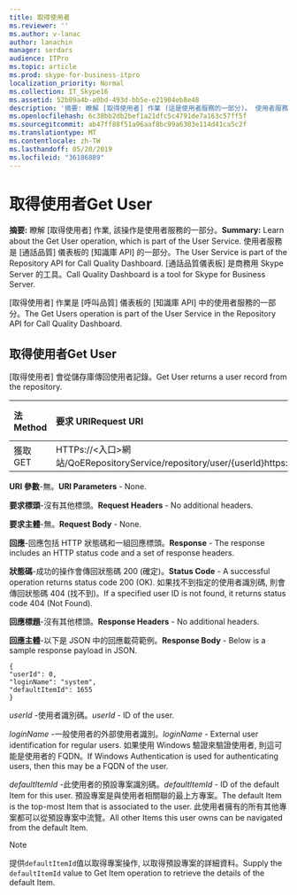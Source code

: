 ```yaml
---
title: 取得使用者
ms.reviewer: ''
ms.author: v-lanac
author: lanachin
manager: serdars
audience: ITPro
ms.topic: article
ms.prod: skype-for-business-itpro
localization_priority: Normal
ms.collection: IT_Skype16
ms.assetid: 52b89a4b-a0bd-493d-bb5e-e21904eb8e48
description: '摘要: 瞭解 [取得使用者] 作業 (這是使用者服務的一部分)。 使用者服務是 [通話品質] 儀表板的 [知識庫 API] 的一部分。 [通話品質儀表板] 是商務用 Skype Server 的工具。'
ms.openlocfilehash: 6c38bb2db2bef1a21dfc5c4791de7a163c57ff5f
ms.sourcegitcommit: ab47ff88f51a96aaf8bc99a6303e114d41ca5c2f
ms.translationtype: MT
ms.contentlocale: zh-TW
ms.lasthandoff: 05/20/2019
ms.locfileid: "36186889"
---
```

# <a name="get-user"></a><span data-ttu-id="0a392-105">取得使用者</span><span class="sxs-lookup"><span data-stu-id="0a392-105">Get User</span></span>
 
<span data-ttu-id="0a392-106">**摘要:** 瞭解 [取得使用者] 作業, 該操作是使用者服務的一部分。</span><span class="sxs-lookup"><span data-stu-id="0a392-106">**Summary:** Learn about the Get User operation, which is part of the User Service.</span></span> <span data-ttu-id="0a392-107">使用者服務是 [通話品質] 儀表板的 [知識庫 API] 的一部分。</span><span class="sxs-lookup"><span data-stu-id="0a392-107">The User Service is part of the Repository API for Call Quality Dashboard.</span></span> <span data-ttu-id="0a392-108">[通話品質儀表板] 是商務用 Skype Server 的工具。</span><span class="sxs-lookup"><span data-stu-id="0a392-108">Call Quality Dashboard is a tool for Skype for Business Server.</span></span>
  
<span data-ttu-id="0a392-109">[取得使用者] 作業是 [呼叫品質] 儀表板的 [知識庫 API] 中的使用者服務的一部分。</span><span class="sxs-lookup"><span data-stu-id="0a392-109">The Get Users operation is part of the User Service in the Repository API for Call Quality Dashboard.</span></span>
  
## <a name="get-user"></a><span data-ttu-id="0a392-110">取得使用者</span><span class="sxs-lookup"><span data-stu-id="0a392-110">Get User</span></span>

<span data-ttu-id="0a392-111">[取得使用者] 會從儲存庫傳回使用者記錄。</span><span class="sxs-lookup"><span data-stu-id="0a392-111">Get User returns a user record from the repository.</span></span>
  
|<span data-ttu-id="0a392-112">**法**</span><span class="sxs-lookup"><span data-stu-id="0a392-112">**Method**</span></span>|<span data-ttu-id="0a392-113">**要求 URI**</span><span class="sxs-lookup"><span data-stu-id="0a392-113">**Request URI**</span></span>|<span data-ttu-id="0a392-114">**HTTP 版本**</span><span class="sxs-lookup"><span data-stu-id="0a392-114">**HTTP Version**</span></span>|
|:-----|:-----|:-----|
|<span data-ttu-id="0a392-115">獲取</span><span class="sxs-lookup"><span data-stu-id="0a392-115">GET</span></span>  <br/> |<span data-ttu-id="0a392-116">HTTPs://\<入口\>網站/QoERepositoryService/repository/user/{userId}</span><span class="sxs-lookup"><span data-stu-id="0a392-116">https://\<portal\>/QoERepositoryService/repository/user/{userId}</span></span>  <br/> |<span data-ttu-id="0a392-117">HTTP/1。1</span><span class="sxs-lookup"><span data-stu-id="0a392-117">HTTP/1.1</span></span>  <br/> |
   
 <span data-ttu-id="0a392-118">**URI 參數**-無。</span><span class="sxs-lookup"><span data-stu-id="0a392-118">**URI Parameters** - None.</span></span>
  
 <span data-ttu-id="0a392-119">**要求標頭**-沒有其他標頭。</span><span class="sxs-lookup"><span data-stu-id="0a392-119">**Request Headers** - No additional headers.</span></span>
  
 <span data-ttu-id="0a392-120">**要求主體**-無。</span><span class="sxs-lookup"><span data-stu-id="0a392-120">**Request Body** - None.</span></span>
  
 <span data-ttu-id="0a392-121">**回應**-回應包括 HTTP 狀態碼和一組回應標頭。</span><span class="sxs-lookup"><span data-stu-id="0a392-121">**Response** - The response includes an HTTP status code and a set of response headers.</span></span>
  
 <span data-ttu-id="0a392-122">**狀態碼**-成功的操作會傳回狀態碼 200 (確定)。</span><span class="sxs-lookup"><span data-stu-id="0a392-122">**Status Code** - A successful operation returns status code 200 (OK).</span></span> <span data-ttu-id="0a392-123">如果找不到指定的使用者識別碼, 則會傳回狀態碼 404 (找不到)。</span><span class="sxs-lookup"><span data-stu-id="0a392-123">If a specified user ID is not found, it returns status code 404 (Not Found).</span></span>
  
 <span data-ttu-id="0a392-124">**回應標題**-沒有其他標頭。</span><span class="sxs-lookup"><span data-stu-id="0a392-124">**Response Headers** - No additional headers.</span></span>
  
 <span data-ttu-id="0a392-125">**回應主體**-以下是 JSON 中的回應載荷範例。</span><span class="sxs-lookup"><span data-stu-id="0a392-125">**Response Body** - Below is a sample response payload in JSON.</span></span>
  
```
{
"userId": 0,
"loginName": "system",
"defaultItemId": 1655
}
```

 <span data-ttu-id="0a392-126">*userId* -使用者識別碼。</span><span class="sxs-lookup"><span data-stu-id="0a392-126">*userId*  - ID of the user.</span></span>
  
 <span data-ttu-id="0a392-127">*loginName* -一般使用者的外部使用者識別。</span><span class="sxs-lookup"><span data-stu-id="0a392-127">*loginName*  - External user identification for regular users.</span></span> <span data-ttu-id="0a392-128">如果使用 Windows 驗證來驗證使用者, 則這可能是使用者的 FQDN。</span><span class="sxs-lookup"><span data-stu-id="0a392-128">If Windows Authentication is used for authenticating users, then this may be a FQDN of the user.</span></span>
  
 <span data-ttu-id="0a392-129">*defaultItemId* -此使用者的預設專案識別碼。</span><span class="sxs-lookup"><span data-stu-id="0a392-129">*defaultItemId*  - ID of the default Item for this user.</span></span> <span data-ttu-id="0a392-130">預設專案是與使用者相關聯的最上方專案。</span><span class="sxs-lookup"><span data-stu-id="0a392-130">The default Item is the top-most Item that is associated to the user.</span></span> <span data-ttu-id="0a392-131">此使用者擁有的所有其他專案都可以從預設專案中流覽。</span><span class="sxs-lookup"><span data-stu-id="0a392-131">All other Items this user owns can be navigated from the default Item.</span></span>
  
> [!NOTE]
> <span data-ttu-id="0a392-132">提供`defaultItemId`值以取得專案操作, 以取得預設專案的詳細資料。</span><span class="sxs-lookup"><span data-stu-id="0a392-132">Supply the  `defaultItemId` value to Get Item operation to retrieve the details of the default Item.</span></span>
  

